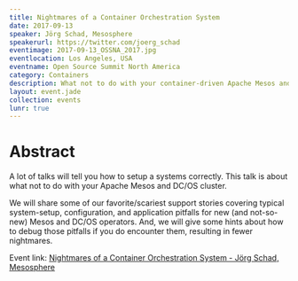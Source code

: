 ```yaml
---
title: Nightmares of a Container Orchestration System
date: 2017-09-13
speaker: Jörg Schad, Mesosphere
speakerurl: https://twitter.com/joerg_schad
eventimage: 2017-09-13_OSSNA_2017.jpg
eventlocation: Los Angeles, USA
eventname: Open Source Summit North America
category: Containers
description: What not to do with your container-driven Apache Mesos and DC/OS cluster
layout: event.jade
collection: events
lunr: true
---
```


# Abstract

A lot of talks will tell you how to setup a systems correctly. This talk is about what not to do with your Apache Mesos and DC/OS cluster.

We will share some of our favorite/scariest support stories covering typical system-setup, configuration, and application pitfalls for new (and not-so-new) Mesos and DC/OS operators. And, we will give some hints about how to debug those pitfalls if you do encounter them, resulting in fewer nightmares.

Event link: <a href="https://ossna2017.sched.com/event/BDpP/nightmares-of-a-container-orchestration-system-jorg-schad-mesosphere">Nightmares of a Container Orchestration System - Jörg Schad, Mesosphere</a>
